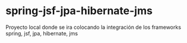 spring-jsf-jpa-hibernate-jms
============================

Proyecto local donde se ira colocando la integración de los frameworks spring, jsf, jpa, hibernate, jms
